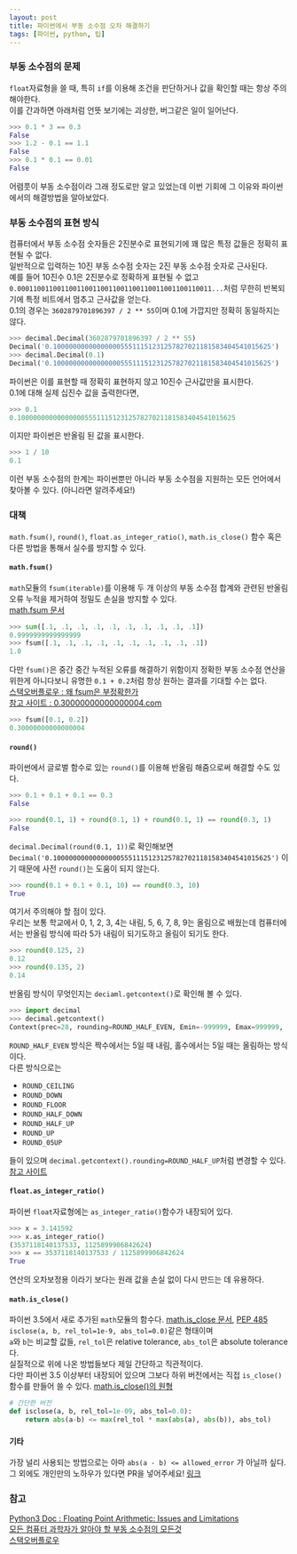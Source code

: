 ```yaml
---
layout: post
title: 파이썬에서 부동 소수점 오차 해결하기
tags: [파이썬, python, 팁]
---
```


### 부동 소수점의 문제
`float`자료형을 쓸 때, 특히 `if`를 이용해 조건을 판단하거나 값을 확인할 때는 항상 주의해야한다.  
이를 간과하면 아래처럼 언뜻 보기에는 괴상한, 버그같은 일이 일어난다.

```python
>>> 0.1 * 3 == 0.3
False
>>> 1.2 - 0.1 == 1.1
False
>>> 0.1 * 0.1 == 0.01
False
```
어렴풋이 부동 소수점이라 그래 정도로만 알고 있었는데 이번 기회에 그 이유와 파이썬에서의 해결방법을 알아보았다.

### 부동 소수점의 표현 방식
컴퓨터에서 부동 소수점 숫자들은 2진분수로 표현되기에 꽤 많은 특정 값들은 정확히 표현될 수 없다.  
일반적으로 입력하는 10진 부동 소수점 숫자는 2진 부동 소수점 숫자로 근사된다.  
예를 들어 10진수 0.1은 2진분수로 정확하게 표현될 수 없고 `0.0001100110011001100110011001100110011001100110011...`처럼 무한히 반복되기에 특정 비트에서 멈추고 근사값을 얻는다.  
0.1의 경우는 `3602879701896397 / 2 ** 55`이며 0.1에 가깝지만 정확히 동일하지는 않다.

```python
>>> decimal.Decimal(3602879701896397 / 2 ** 55)
Decimal('0.1000000000000000055511151231257827021181583404541015625')
>>> decimal.Decimal(0.1)
Decimal('0.1000000000000000055511151231257827021181583404541015625')
```

파이썬은 이를 표현할 때 정확히 표현하지 않고 10진수 근사값만을 표시한다.  
0.1에 대해 실제 십진수 값을 출력한다면,

```python
>>> 0.1
0.1000000000000000055511151231257827021181583404541015625
```

이지만 파이썬은 반올림 된 값을 표시한다.

```python
>>> 1 / 10
0.1
```

이런 부동 소수점의 한계는 파이썬뿐만 아니라 부동 소수점을 지원하는 모든 언어에서 찾아볼 수 있다. (아니라면 알려주세요!)

### 대책
`math.fsum()`, `round()`, `float.as_integer_ratio()`, `math.is_close()` 함수 혹은 다른 방법을 통해서 실수를 방지할 수 있다.


#### `math.fsum()`
`math`모듈의 `fsum(iterable)`를 이용해 두 개 이상의 부동 소수점 합계와 관련된 반올림 오류 누적을 제거하여 정밀도 손실을 방지할 수 있다.  
[math.fsum 문서](https://docs.python.org/3/library/math.html#math.fsum)  

```python
>>> sum([.1, .1, .1, .1, .1, .1, .1, .1, .1, .1])
0.9999999999999999
>>> fsum([.1, .1, .1, .1, .1, .1, .1, .1, .1, .1])
1.0
```

다만 `fsum()`은 중간 중간 누적된 오류를 해결하기 위함이지 정확한 부동 소수점 연산을 위한게 아니다보니 유명한 `0.1 + 0.2`처럼 항상 원하는 결과를 기대할 수는 없다.  
[스택오버플로우 : 왜 fsum은 부정확한가 ](http://stackoverflow.com/questions/34650535/python2-math-fsum-not-accurate)  
[참고 사이트 : 0.30000000000000004.com](http://0.30000000000000004.com/)  

```python
>>> fsum([0.1, 0.2])
0.30000000000000004
```


#### `round()`
파이썬에서 글로벌 함수로 있는 `round()`를 이용해 반올림 해줌으로써 해결할 수도 있다.

```python
>>> 0.1 + 0.1 + 0.1 == 0.3
False

>>> round(0.1, 1) + round(0.1, 1) + round(0.1, 1) == round(0.3, 1)
False
```

`decimal.Decimal(round(0.1, 1))`로 확인해보면 `Decimal('0.1000000000000000055511151231257827021181583404541015625')` 이기 때문에 사전 `round()`는 도움이 되지 않는다.

```python
>>> round(0.1 + 0.1 + 0.1, 10) == round(0.3, 10)
True
```

여기서 주의해야 할 점이 있다.  
우리는 보통 학교에서 0, 1, 2, 3, 4는 내림, 5, 6, 7, 8, 9는 올림으로 배웠는데
컴퓨터에서는 반올림 방식에 따라 5가 내림이 되기도하고 올림이 되기도 한다.

```python
>>> round(0.125, 2)
0.12
>>> round(0.135, 2)
0.14
```

반올림 방식이 무엇인지는 `deciaml.getcontext()`로 확인해 볼 수 있다.

```python
>>> import decimal
>>> decimal.getcontext()
Context(prec=28, rounding=ROUND_HALF_EVEN, Emin=-999999, Emax=999999, ...)
```

`ROUND_HALF_EVEN` 방식은 짝수에서는 5일 때 내림, 홀수에서는 5일 때는 올림하는 방식이다.  
다른 방식으로는 

- `ROUND_CEILING`
- `ROUND_DOWN`
- `ROUND_FLOOR`
- `ROUND_HALF_DOWN`
- `ROUND_HALF_UP`
- `ROUND_UP`
- `ROUND_05UP`

들이 있으며 `decimal.getcontext().rounding=ROUND_HALF_UP`처럼 변경할 수 있다.
[참고 사이트](https://blog.udemy.com/python-round/)


#### `float.as_integer_ratio()`
파이썬 `float`자료형에는 `as_integer_ratio()`함수가 내장되어 있다.

```python
>>> x = 3.141592
>>> x.as_integer_ratio()
(3537118140137533, 1125899906842624)
>>> x == 3537118140137533 / 1125899906842624
True
```

연산의 오차보정용 이라기 보다는 원래 값을 손실 없이 다시 만드는 데 유용하다.


#### `math.is_close()`
파이썬 3.5에서 새로 추가된 `math`모듈의 함수다. [math.is_close 문서](https://docs.python.org/3/library/math.html#math.isclose), [PEP 485](https://www.python.org/dev/peps/pep-0485/)  
`isclose(a, b, rel_tol=1e-9, abs_tol=0.0)`같은 형태이며  
`a`와 `b`는 비교할 값들, `rel_tol`은 relative tolerance, `abs_tol`은 absolute tolerance다.  
실질적으로 위에 나온 방법들보다 제일 간단하고 직관적이다.  
다만 파이썬 3.5 이상부터 내장되어 있으며 그보다 하위 버전에서는 직접 `is_close()`함수를 만들어 쓸 수 있다. [math.is_close()의 원형](https://github.com/PythonCHB/close_pep/blob/master/is_close.py)

```python
# 간단한 버전
def isclose(a, b, rel_tol=1e-09, abs_tol=0.0):
    return abs(a-b) <= max(rel_tol * max(abs(a), abs(b)), abs_tol)
```

#### 기타
가장 널리 사용되는 방법으로는 아마 `abs(a - b) <= allowed_error` 가 아닐까 싶다.  
그 외에도 개인만의 노하우가 있다면 PR을 넣어주세요! [링크](https://github.com/JungWinter/JungWinter.github.io)

### 참고
[Python3 Doc : Floating Point Arithmetic: Issues and Limitations](https://docs.python.org/3/tutorial/floatingpoint.html)  
[모든 컴퓨터 과학자가 알아야 할 부동 소수점의 모든것](https://app.box.com/s/vlij64akloz25k0fmk24o1fqxdndg8ie)  
[스택오버플로우](http://stackoverflow.com/questions/5595425/what-is-the-best-way-to-compare-floats-for-almost-equality-in-python)
